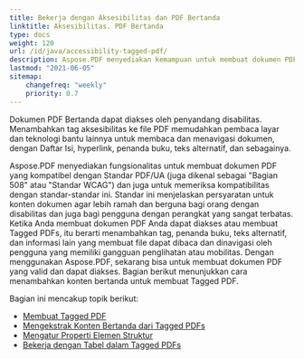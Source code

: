 ```yaml
---
title: Bekerja dengan Aksesibilitas dan PDF Bertanda
linktitle: Aksesibilitas. PDF Bertanda
type: docs
weight: 120
url: /id/java/accessibility-tagged-pdf/
description: Aspose.PDF menyediakan kemampuan untuk membuat dokumen PDF Bertanda, memungkinkan Anda untuk menandai elemen struktural. Pelajari lebih lanjut tentang cara mendapatkan PDF yang dapat diakses.
lastmod: "2021-06-05"
sitemap:
    changefreq: "weekly"
    priority: 0.7
---
```


Dokumen PDF Bertanda dapat diakses oleh penyandang disabilitas. Menambahkan tag aksesibilitas ke file PDF memudahkan pembaca layar dan teknologi bantu lainnya untuk membaca dan menavigasi dokumen, dengan Daftar Isi, hyperlink, penanda buku, teks alternatif, dan sebagainya.

Aspose.PDF menyediakan fungsionalitas untuk membuat dokumen PDF yang kompatibel dengan Standar PDF/UA (juga dikenal sebagai "Bagian 508" atau "Standar WCAG") dan juga untuk memeriksa kompatibilitas dengan standar-standar ini.
 Standar ini menjelaskan persyaratan untuk konten dokumen agar lebih ramah dan berguna bagi orang dengan disabilitas dan juga bagi pengguna dengan perangkat yang sangat terbatas. Ketika Anda membuat dokumen PDF Anda dapat diakses atau membuat Tagged PDFs, itu berarti menambahkan tag, penanda buku, teks alternatif, dan informasi lain yang membuat file dapat dibaca dan dinavigasi oleh pengguna yang memiliki gangguan penglihatan atau mobilitas. Dengan menggunakan Aspose.PDF, sekarang bisa untuk membuat dokumen PDF yang valid dan dapat diakses. Bagian berikut menunjukkan cara menambahkan konten bertanda untuk membuat Tagged PDF.

Bagian ini mencakup topik berikut:

- [Membuat Tagged PDF](/pdf/id/java/create-tagged-pdf-documents/)
- [Mengekstrak Konten Bertanda dari Tagged PDFs](/pdf/id/java/extract-tagged-content-from-tagged-pdfs/)
- [Mengatur Properti Elemen Struktur](/pdf/id/java/set-tagged-pdfs-element-properties/)
- [Bekerja dengan Tabel dalam Tagged PDFs](/pdf/id/java/working-with-table-in-tagged-pdfs/)